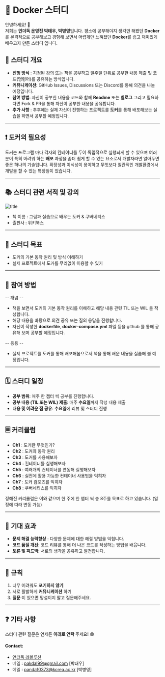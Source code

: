 # 🐋 Docker 스터디

안녕하세요! 👋  
저희는 **언더독 운영진 박태우, 박병영**입니다. 평소에 공부해야지 생각만 해봤던 **Docker** 를 본격적으로 공부해보고 경험해 보면서 어렵게만 느껴졌던 **Docker**를 쉽고 재미있게 배우고자 만든 스터디 입니다.

## 📌 스터디 개요

- **진행 방식** : 지정된 강의 또는 책을 공부하고 일주일 단위로 공부한 내용 제출 및 코드(명령어)를 공유하는 방식입니다.
- **커뮤니케이션**: GitHub Issues, Discussions 또는 Discord를 통해 의견을 나눌 예정입니다.
- **참여 방법**: 자신이 공부한 내용을 코드와 함께 **Readme** 또는 **벨로그** 그리고  필요하다면 Fork & PR을 통해 자신이 공부한 내용을 공유합니다.
- **추가 사항** : 추후에는 실제 자신이 진행하는 프로젝트를 **도커**를 통해 배포해보는 실습을 하면서 공부할 예정입니다.

---

## ❗ 도커의 필요성
도커는 프로그램 마다 각자의 컨테이너를 두어 독립적으로 실행되게 할 수 있으며 여러분이 특히 어려워 하는 **배포** 과정을 좀더 쉽게 할 수 있는 요소로서 개발자라면 알아두면 좋은 하나의 기술입니다. 확장성과 이식성이 용이하고 무엇보다 일관적인 개발환경에서 개발을 할 수 있는 특장점이 있습니다.


---

## 📚 스터디 관련 서적 및 강의

![title](https://image.yes24.com/goods/108431011/XL)   

- 책 이름 : 그림과 실습으로 배우는 도커 & 쿠버네티스 
- 출판사 : 위키북스
---

## 🎯 스터디 목표
- 도커의 기본 동작 원리 및 방식 이해하기
- 실제 프로젝트에서 도커를 무리없이 이용할 수 있기

---

## 📝 참여 방법

-- 개념 --
* 책을 보면서 도커의 기본 동작 원리를 이해하고 해당 내용 관련 TIL 또는 WIL 을 작성합니다.
* 해당 내용을 바탕으로 의견 공유 또는 질의 응답을 진행합니다.
* 자신이 작성한 **dockerfile**, **docker-compose.yml** 파일 등을 github 를 통해 공유해 보며 공부할 예정입니다.

-- 응용 --
* 실제 프로젝트를 도커를 통해 배포해봄으로서 책을 통해 배운 내용을 실습해 볼 예정입니다.


---

## 🗓 스터디 일정

- **공부 범위**: 매주 한 챕터 씩 공부를 진행합니다.
- **공부 내용 (TIL 또는 WIL) 제출**: 매주 **수요일**까지 작성 내용 제출
- **내용 및 어려운 점 공유**: **수요일**에 리뷰 및 스터디 진행

---
## 🗏 커리큘럼

- **Ch1** : 도커란 무엇인가?
- **Ch2** : 도커의 동작 원리
- **Ch3** : 도커를 사용해보자
- **Ch4** : 컨테이너를 실행해보자
- **Ch5** : 여러개의 컨테이너를 연동해 실행해보자
- **Ch6** : 실전에 활용 가능한 컨테이너 사용법을 익히자
- **Ch7** : 도커 컴포즈를 익히자
- **Ch8** : 쿠버네티스를 익히자


정해진 커리큘럼은 이와 같으며 한 주에 한 챕터 씩 총 8주를 목표로 하고 있습니다. (일정에 따라 변동 가능)


---

## 🎉 기대 효과

- **문제 해결 능력향상** : 다양한 문제에 대한 해결 방법을 익힙니다.
- **코드 품질 개선**: 코드 리뷰를 통해 더 나은 코드를 작성하는 방법을 배웁니다.
- **토론 및 피드백**: 서로의 생각을 공유하고 발전합니다.

---

## 📜 규칙

1. 너무 어려워도 **포기하지 않기**
2. 서로 활발하게 **커뮤니케이션** 하기
3. **질문** 이 있으면 망설이지 말고 질문해주세요.


---

## ❓ 기타 사항

스터디 관련 질문은 언제든 **아래로 연락** 주세요! 😄

#### Contact:
- [언더독 레볼루션](https://udr.oopy.io/)
- 메일 : pakdal99@gmail.com [박태우]
- 메일 : panda10373@korea.ac.kr [박병영]
